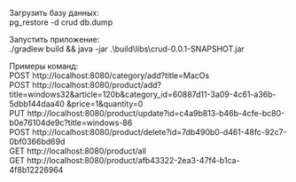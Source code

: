 Загрузить базу данных:\
pg_restore -d crud db.dump

Запустить приложение:\
./gradlew build &&
java -jar .\build\libs\crud-0.0.1-SNAPSHOT.jar

Примеры команд:\
POST http://localhost:8080/category/add?title=MacOs \
POST http://localhost:8080/product/add?title=windows32&article=120b&category_id=60887d11-3a09-4c61-a36b-5dbb144daa40
&price=1&quantity=0 \
PUT http://localhost:8080/product/update?id=c4a9b813-b46b-4cfe-bc80-b0e76104de9c?title=windows-86 \
POST http://localhost:8080/product/delete?id=7db490b0-d461-48fc-92c7-0bf0366bd69d \
GET http://localhost:8080/product/all \
GET http://localhost:8080/product/afb43322-2ea3-47f4-b1ca-4f8b12226964